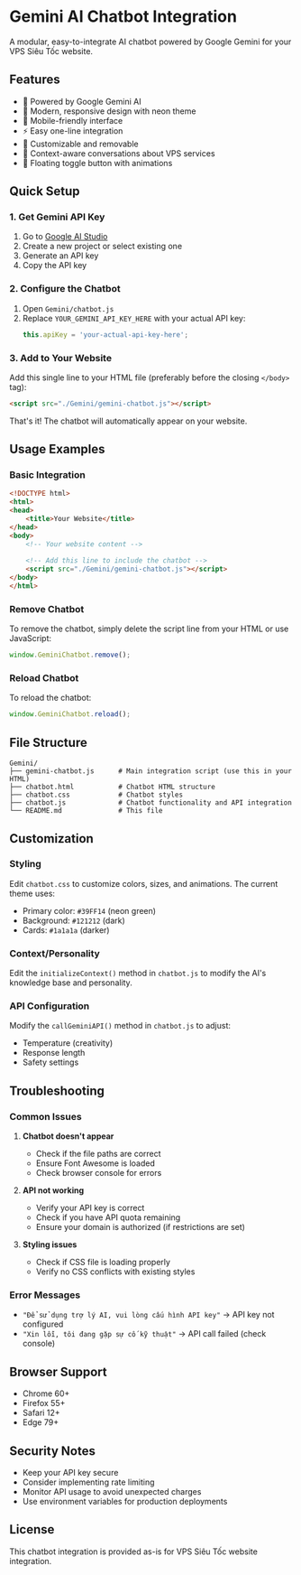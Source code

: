# Gemini AI Chatbot Integration

A modular, easy-to-integrate AI chatbot powered by Google Gemini for your VPS Siêu Tốc website.

## Features

- 🤖 Powered by Google Gemini AI
- 🎨 Modern, responsive design with neon theme
- 📱 Mobile-friendly interface
- ⚡ Easy one-line integration
- 🔧 Customizable and removable
- 💬 Context-aware conversations about VPS services
- 🌟 Floating toggle button with animations

## Quick Setup

### 1. Get Gemini API Key

1. Go to [Google AI Studio](https://aistudio.google.com/)
2. Create a new project or select existing one
3. Generate an API key
4. Copy the API key

### 2. Configure the Chatbot

1. Open `Gemini/chatbot.js`
2. Replace `YOUR_GEMINI_API_KEY_HERE` with your actual API key:
   ```javascript
   this.apiKey = 'your-actual-api-key-here';
   ```

### 3. Add to Your Website

Add this single line to your HTML file (preferably before the closing `</body>` tag):

```html
<script src="./Gemini/gemini-chatbot.js"></script>
```

That's it! The chatbot will automatically appear on your website.

## Usage Examples

### Basic Integration
```html
<!DOCTYPE html>
<html>
<head>
    <title>Your Website</title>
</head>
<body>
    <!-- Your website content -->
    
    <!-- Add this line to include the chatbot -->
    <script src="./Gemini/gemini-chatbot.js"></script>
</body>
</html>
```

### Remove Chatbot
To remove the chatbot, simply delete the script line from your HTML or use JavaScript:
```javascript
window.GeminiChatbot.remove();
```

### Reload Chatbot
To reload the chatbot:
```javascript
window.GeminiChatbot.reload();
```

## File Structure

```
Gemini/
├── gemini-chatbot.js      # Main integration script (use this in your HTML)
├── chatbot.html           # Chatbot HTML structure
├── chatbot.css            # Chatbot styles
├── chatbot.js             # Chatbot functionality and API integration
└── README.md              # This file
```

## Customization

### Styling
Edit `chatbot.css` to customize colors, sizes, and animations. The current theme uses:
- Primary color: `#39FF14` (neon green)
- Background: `#121212` (dark)
- Cards: `#1a1a1a` (darker)

### Context/Personality
Edit the `initializeContext()` method in `chatbot.js` to modify the AI's knowledge base and personality.

### API Configuration
Modify the `callGeminiAPI()` method in `chatbot.js` to adjust:
- Temperature (creativity)
- Response length
- Safety settings

## Troubleshooting

### Common Issues

1. **Chatbot doesn't appear**
   - Check if the file paths are correct
   - Ensure Font Awesome is loaded
   - Check browser console for errors

2. **API not working**
   - Verify your API key is correct
   - Check if you have API quota remaining
   - Ensure your domain is authorized (if restrictions are set)

3. **Styling issues**
   - Check if CSS file is loading properly
   - Verify no CSS conflicts with existing styles

### Error Messages

- `"Để sử dụng trợ lý AI, vui lòng cấu hình API key"` → API key not configured
- `"Xin lỗi, tôi đang gặp sự cố kỹ thuật"` → API call failed (check console)

## Browser Support

- Chrome 60+
- Firefox 55+
- Safari 12+
- Edge 79+

## Security Notes

- Keep your API key secure
- Consider implementing rate limiting
- Monitor API usage to avoid unexpected charges
- Use environment variables for production deployments

## License

This chatbot integration is provided as-is for VPS Siêu Tốc website integration.
